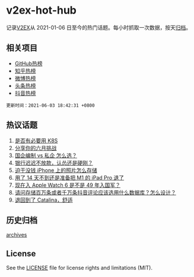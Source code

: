 # v2ex-hot-hub

 记录[V2EX](https://www.v2ex.com/)从 2021-01-06 日至今的热门话题。每小时抓取一次数据，按天[归档](archives)。
 
 ## 相关项目

- [GitHub热榜](https://github.com/lonnyzhang423/github-hot-hub)
- [知乎热榜](https://github.com/lonnyzhang423/zhihu-hot-hub)
- [微博热榜](https://github.com/lonnyzhang423/weibo-hot-hub)
- [头条热榜](https://github.com/lonnyzhang423/toutiao-hot-hub)
- [抖音热榜](https://github.com/lonnyzhang423/douyin-hot-hub)


 `更新时间：2021-06-03 18:42:31 +0800`

## 热议话题

1. [是否有必要用 K8S](https://www.v2ex.com/t/780960)
1. [分享你的六月挑战](https://www.v2ex.com/t/781018)
1. [国企编制 vs 私企 怎么选？](https://www.v2ex.com/t/781021)
1. [银行迟迟不放款，认怂还是硬刚？](https://www.v2ex.com/t/781045)
1. [迫于没钱 iPhone 上的照片怎么存储](https://www.v2ex.com/t/781028)
1. [用了 14 天不到还是准备把 M1 的 iPad Pro 退了](https://www.v2ex.com/t/780987)
1. [现在入 Apple Watch 6 是不是 49 年入国军？](https://www.v2ex.com/t/781008)
1. [请问存储百万条或者千万条抖音评论应该选用什么数据库？怎么设计？](https://www.v2ex.com/t/781032)
1. [退回到了 Catalina，舒适](https://www.v2ex.com/t/781129)

## 历史归档

[archives](archives)

## License

See the [LICENSE](LICENSE) file for license rights and limitations (MIT).
